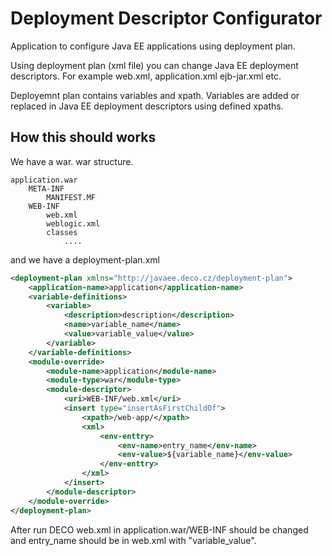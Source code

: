 # Deployment Descriptor Configurator

Application to configure Java EE applications using deployment plan.


Using deployment plan (xml file) you can change Java EE deployment descriptors. For example
web.xml, application.xml ejb-jar.xml etc.


Deployemnt plan contains variables and xpath.
Variables are added or replaced in Java EE deployment descriptors using defined xpaths.

## How this should works

We have a war.
war structure.

~~~
application.war
    META-INF
        MANIFEST.MF
    WEB-INF
        web.xml
        weblogic.xml
        classes
            ....
~~~
and we have a deployment-plan.xml
~~~xml
<deployment-plan xmlns="http://javaee.deco.cz/deployment-plan">
    <application-name>application</application-name>
    <variable-definitions>
        <variable>
            <description>description</description>
            <name>variable_name</name>
            <value>variable_value</value>
        </variable>
    </variable-definitions>
    <module-override>
        <module-name>application</module-name>
        <module-type>war</module-type>
        <module-descriptor>
            <uri>WEB-INF/web.xml</uri>
            <insert type="insertAsFirstChildOf">
                <xpath>/web-app/</xpath>
                <xml>
                    <env-enttry>
                        <env-name>entry_name</env-name>
                        <env-value>${variable_name}</env-value>
                    </env-enttry>
                </xml>
            </insert>
        </module-descriptor>
    </module-override>
</deployment-plan>
~~~

After run DECO web.xml in application.war/WEB-INF
should be changed and entry_name should be in web.xml with "variable_value".
